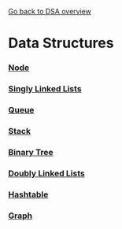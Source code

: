 [Go back to DSA overview](https://github.com/shiratap/DSA)

# Data Structures

### [Node](https://github.com/shiratap/DSA/tree/master/DataStructures/Node)

### [Singly Linked Lists](https://github.com/shiratap/DSA/tree/master/DataStructures/SinglyLinkedLists)

### [Queue](https://github.com/shiratap/DSA/tree/master/DataStructures/Queue)

### [Stack](https://github.com/shiratap/DSA/tree/master/DataStructures/Stack)

### [Binary Tree](https://github.com/shiratap/DSA/tree/master/DataStructures/BinaryTree)

### [Doubly Linked Lists](https://github.com/shiratap/DSA/tree/master/DataStructures/DoublyLinkedLists)

### [Hashtable](https://github.com/shiratap/DSA/tree/master/DataStructures/Hashtable)

### [Graph](https://github.com/shiratap/DSA/tree/master/DataStructures/Graph)
